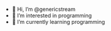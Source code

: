 - 👋 Hi, I’m @genericstream
- 👀 I’m interested in programming
- 🌱 I’m currently learning programming

<!---
genericstream/genericstream is a ✨ special ✨ repository because its `README.md` (this file) appears on your GitHub profile.
You can click the Preview link to take a look at your changes.
--->
